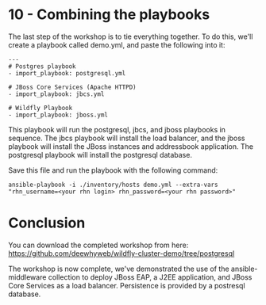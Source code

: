 # 10 - Combining the playbooks

The last step of the workshop is to tie everything together.  To do this, we'll create a playbook called demo.yml, and paste the following into it:

```
---
# Postgres playbook
- import_playbook: postgresql.yml

# JBoss Core Services (Apache HTTPD)
- import_playbook: jbcs.yml

# Wildfly Playbook
- import_playbook: jboss.yml

```

This playbook will run the postgresql, jbcs, and jboss playbooks in sequence.  The jbcs playbook will install the load balancer, and the jboss playbook will install the JBoss instances and addressbook application.  The postgresql playbook will install the postgresql database.

Save this file and run the playbook with the following command:

`ansible-playbook -i ./inventory/hosts demo.yml --extra-vars "rhn_username=<your rhn login> rhn_password=<your rhn password>" `

# Conclusion

You can download the completed workshop from here:  https://github.com/deewhyweb/wildfly-cluster-demo/tree/postgresql

The workshop is now complete, we've demonstrated the use of the ansible-middleware collection to deploy JBoss EAP, a J2EE application, and JBoss Core Services as a load balancer.  Persistence is provided by a postresql database.
